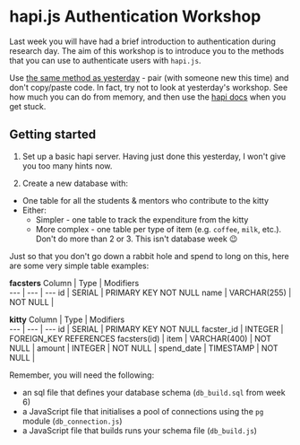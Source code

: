 # hapi.js Authentication Workshop

Last week you will have had a brief introduction to authentication during research day. The aim of this workshop is to introduce you to the methods that you can use to authenticate users with `hapi.js`.

Use [the same method as yesterday](https://github.com/foundersandcoders/oauth-workshop) - pair (with someone new this time) and don't copy/paste code. In fact, try not to look at yesterday's workshop. See how much you can do from memory, and then use the [hapi docs](https://hapijs.com/tutorials/getting-started?lang=en_US) when you get stuck.


## Getting started

1. Set up a basic hapi server. Having just done this yesterday, I won't give you too many hints now.

2. Create a new database with:
  + One table for all the students & mentors who contribute to the kitty
  + Either:
    + Simpler - one table to track the expenditure from the kitty
    + More complex - one table per type of item (e.g. `coffee`, `milk`, etc.). Don't do more than 2 or 3. This isn't database week :wink:

Just so that you don't go down a rabbit hole and spend to long on this, here are some very simple table examples:

**facsters**
Column      |     Type    |    Modifiers          
--- | --- | ---
id          | SERIAL       | PRIMARY KEY  NOT NULL
name        | VARCHAR(255) | NOT NULL |

**kitty**
Column      |     Type    |    Modifiers          
--- | --- | ---
id          | SERIAL       | PRIMARY KEY  NOT NULL
facster_id  | INTEGER      | FOREIGN_KEY REFERENCES facsters(id) |
item        | VARCHAR(400) | NOT NULL |
amount      | INTEGER      | NOT NULL |
spend_date  | TIMESTAMP    | NOT NULL |

Remember, you will need the following:
+ an sql file that defines your database schema (`db_build.sql` from week 6)
+ a JavaScript file that initialises a pool of connections using the `pg` module (`db_connection.js`)
+ a JavaScript file that builds runs your schema file (`db_build.js`)
